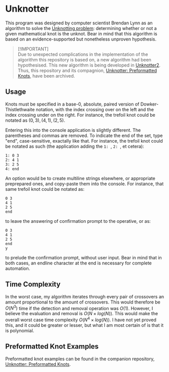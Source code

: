 # Unknotter
This program was designed by computer scientist Brendan Lynn as an algorithm to solve the [Unknotting problem](https://en.wikipedia.org/wiki/Unknotting_problem): determining whether or not a given mathematical knot is the unknot. Bear in mind that this algorithm is based on an evidence-supported but nonetheless unproven hypothesis.

> [!IMPORTANT]\
> Due to unexpected complications in the implementation of the algorithm this repository is based on, a new algorithm had been hypothesised. This new algorithm is being developed in [Unknotter2](https://github.com/brendanlynn/Unknotter2/). Thus, this repository and its compagnion, [Unknotter: Preformatted Knots](https://github.com/brendanlynn/Unknotter_PreformattedKnots), have been archived.

## Usage
Knots must be specified in a base-0, absolute, paired version of Dowker-Thistlethwaite notation, with the index crossing over on the left and the index crossing under on the right. For instance, the trefoil knot could be notated as $`(0, 3), (4, 1), (2, 5)`$.

Entering this into the console application is slightly different. The parentheses and commas are removed. To indicate the end of the set, type "end", case-sensitive, exactally like that. For instance, the trefoil knot could be notated as such (the application adding the `1: `, `2: `, et cetera):
```
1: 0 3
2: 4 1
3: 2 5
4: end
```
An option would be to create multiline strings elsewhere, or appropriate preprepared ones, and copy-paste them into the console. For instance, that same trefoil knot could be notated as:
```
0 3
4 1
2 5
end

```
to leave the answering of confirmation prompt to the operative, or as:
```
0 3
4 1
2 5
end
y

```
to prelude the confirmation prompt, without user input. Bear in mind that in both cases, an endline character at the end is necessary for complete automation.

## Time Complexity

In the worst case, my algorithm iterates through every pair of crossovers an amount proportional to the amount of crossovers. This would therefore be $`O(N^3)`$ time if the detection and removal operation was $`O(1)`$. However, I believe the evaluation and removal is $`O(N\times log(N))`$. This would make the overall worst case time complexity $`O(N^4\times log(N))`$. I have not yet proved this, and it could be greater or lesser, but what I am most certain of is that it is polynomial.

## Preformatted Knot Examples

Preformatted knot examples can be found in the companion repository, [Unknotter: Preformatted Knots](https://github.com/brendanlynn/Unknotter_PreformattedKnots/).
